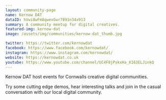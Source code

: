 ```yaml
---
layout: community-page
name: Kernow DAT
dataID: hVwi8wFm8qwexGwr7891n34x913
summary: A community meetup for digital creatives.
featured-img: kernow-dat
image: /assets/img/communities/kernow-dat_thumb.jpg

twitter: https://twitter.com/kernowdat
facebook: https://www.facebook.com/kernowdat/
instagram: https://www.instagram.com/kernowdat/
website: https://kernowdat.co.uk
youtube: https://www.youtube.com/channel/UC4F8jPskxHa_X163ELJinkQ
---
```

Kernow DAT host events for Cornwalls creative digital communities.

Try some cutting edge demos, hear interesting talks and join in
the casual conversation with our local digital community.

